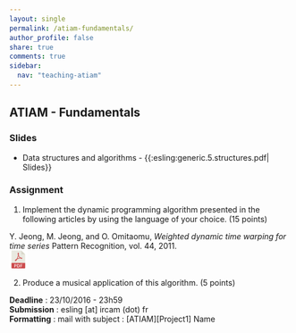 ```yaml
---
layout: single
permalink: /atiam-fundamentals/
author_profile: false
share: true
comments: true
sidebar:
  nav: "teaching-atiam"
---
```


## ATIAM - Fundamentals

### Slides
  * Data structures and algorithms - {{:esling:generic.5.structures.pdf| Slides}}

### Assignment

1. Implement the dynamic programming algorithm presented in the following articles by using the language of your choice. (15 points)  

Y. Jeong, M. Jeong, and O. Omitaomu, *Weighted dynamic time warping for time series* Pattern Recognition, vol. 44, 2011.  
[![](../images/pdf.png)](http://lig-membres.imag.fr/bisson/cours/M2INFO-AIW-ML/papers/Jeong11.pdf)

2. Produce a musical application of this algorithm. (5 points)

**Deadline**   : 23/10/2016 - 23h59  
**Submission** : esling [at] ircam (dot) fr  
**Formatting** : mail with subject : \[ATIAM\]\[Project1\] Name  
